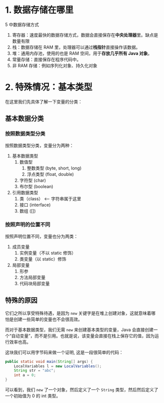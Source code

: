 # 1. 数据存储在哪里

5 中数据存储方式
1. 寄存器：速度最快的数据存储方式，数据会直接保存在**中央处理器**里。缺点是数量有限
2. 栈：数据存储在 RAM 里，处理器可以通过**栈指针**直接操作该数据。
3. 堆：通用内存池，使用的也是 RAM 空间，用于**存放几乎所有 Java 对象**。
4. 常量存储：直接保存在程序代码中。
5. 非 RAM 存储：例如序列化对象、持久化对象

# 2. 特殊情况：基本类型

在这里我们先具体了解一下变量的分类：

##  基本数据分类

### 按照数据类型分类

按照数据类型分类，变量分为两种：

1. 基本数据类型
	1. 数值型
		1. 整数类型 (byte, short, long)
		2. 浮点类型 (float, double)
	2. 字符型 (char)
	3. 布尔型 (boolean)
2. 引用数据类型
	1. 类（class） <-- 字符串属于这里
	2. 接口 (interface)
	3. 数组 ([])

### 按照声明的位置不同

按照声明位置不同，变量也分为两类：

1. 成员变量
	1. 实例变量（不以 static 修饰）
	2. 类变量（以 static）修饰
2. 局部变量
	1. 形参
	2. 方法局部变量
	3. 代码块局部变量

## 特殊的原因

它们之所以享受特殊待遇，是因为 `new` 关键字是在堆上创建对象，这就意味着哪怕是创建一些简单的变量也不会很高效。

而对于基本数据类型，我们无需 `new` 来创建基本类型的变量，Java 会直接创建一个“自动变量”，而不是引用。也就是说，该变量会直接在栈上保存它的值，因为运行效率也高。

这块我们可以用字节码来做一个证明, 这是一段很简单的代码：

```java
public static void main(String[] args) {  
    LocalVariables l = new LocalVariables();  
    String str = "abc";  
    int a = 0;  
}
```

可以看到，我们 `new` 了一个对象，然后定义了一个 `String` 类型，然后然后定义了一个初始值为 0 的 int 类型。



